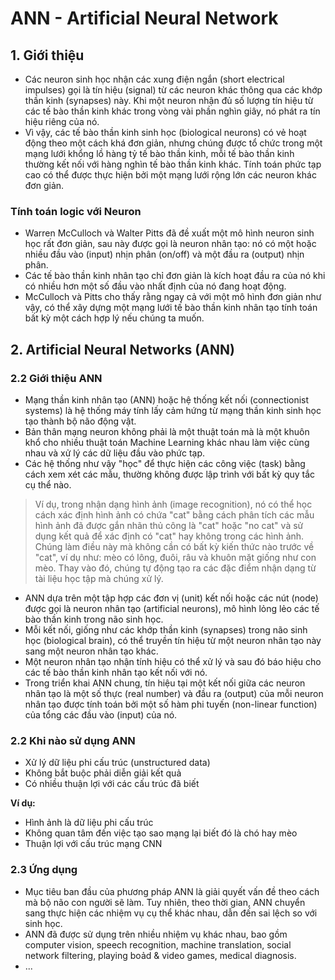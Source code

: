 # ANN - Artificial Neural Network

## 1. Giới thiệu
+ Các neuron sinh học nhận các xung điện ngắn (short electrical impulses) gọi là tín hiệu (signal) từ các neuron khác thông qua các khớp thần kinh (synapses) này. Khi một neuron nhận đủ số lượng tín hiệu từ các tế bào thần kinh khác trong vòng vài phần nghìn giây, nó phát ra tín hiệu riêng của nó.
+ Vì vậy, các tế bào thần kinh sinh học (biological neurons) có vẻ hoạt động theo một cách khá đơn giản, nhưng chúng được tổ chức trong một mạng lưới khổng lồ hàng tỷ tế bào thần kinh, mỗi tế bào thần kinh thường kết nối với hàng nghìn tế bào thần kinh khác. Tính toán phức tạp cao có thể được thực hiện bởi một mạng lưới rộng lớn các neuron khác đơn giản.

### Tính toán logic với Neuron
+ Warren McCulloch và Walter Pitts đã đề xuất một mô hình neuron sinh học rất đơn giản, sau này được gọi là neuron nhân tạo: nó có một hoặc nhiều đầu vào (input) nhịn phân (on/off) và một đầu ra (output) nhịn phân.
+ Các tế bào thần kinh nhân tạo chỉ đơn giản là kích hoạt đầu ra của nó khi có nhiều hơn một số đầu vào nhất định của nó đang hoạt động.
+ McCulloch và Pitts cho thấy rằng ngay cả với một mô hình đơn giản như vậy, có thể xây dựng một mạng lưới tế bào thần kinh nhân tạo tính toán bất kỳ một cách hợp lý nếu chúng ta muốn.

## 2. Artificial Neural Networks (ANN)
### 2.2 Giới thiệu ANN
+ Mạng thần kinh nhân tạo (ANN) hoặc hệ thống kết nối (connectionist systems) là hệ thống máy tính lấy cảm hứng từ mạng thần kinh sinh học tạo thành bộ não động vật.
+ Bản thân mạng neuron không phải là một thuật toán mà là một khuôn khổ cho nhiều thuật toán Machine Learning khác nhau làm việc cùng nhau và xử lý các dữ liệu đầu vào phức tạp.
+ Các hệ thống như vậy "học" để thực hiện các công việc (task) bằng cách xem xét các mẫu, thường không được lập trình với bất kỳ quy tắc cụ thể nào.
> Ví dụ, trong nhận dạng hình ảnh (image recognition), nó có thể học cách xác định hình ảnh có chứa "cat" bằng cách phân tích các mẫu hình ảnh đã được gắn nhãn thủ công là "cat" hoặc "no cat" và sử dụng kết quả để xác định có "cat" hay không trong các hình ảnh. Chúng làm điều này mà không cần có bất kỳ kiến thức nào trước về "cat", ví dụ như: mèo có lông, đuôi, râu và khuôn mặt giống như con mèo. Thay vào đó, chúng tự động tạo ra các đặc điểm nhận dạng từ tài liệu học tập mà chúng xử lý.

+ ANN dựa trên một tập hợp các đơn vị (unit) kết nối hoặc các nút (node) được gọi là neuron nhân tạo (artificial neurons), mô hình lỏng lẻo các tế bào thần kinh trong não sinh học.
+ Mỗi kết nối, giống như các khớp thần kinh (synapses) trong não sinh học (biological brain), có thể truyền tín hiệu từ một neuron nhân tạo này sang một neuron nhân tạo khác.
+ Một neuron nhân tạo nhận tính hiệu có thể xử lý và sau đó báo hiệu cho các tế bào thần kinh nhân tạo kết nối với nó.
+ Trong triển khai ANN chung, tín hiệu tại một kết nối giữa các neuron nhân tạo là một số thực (real number) và đầu ra (output) của mỗi neuron nhân tạo được tính toán bởi một số hàm phi tuyến (non-linear function) của tổng các đầu vào (input) của nó.

### 2.2 Khi nào sử dụng ANN
+ Xử lý dữ liệu phi cấu trúc (unstructured data)
+ Không bắt buộc phải diễn giải kết quả
+ Có nhiều thuận lợi với các cấu trúc đã biết

**Ví dụ:**
+ Hình ảnh là dữ liệu phi cấu trúc
+ Không quan tâm đến việc tạo sao mạng lại biết đó là chó hay mèo
+ Thuận lợi với cấu trúc mạng CNN

### 2.3 Ứng dụng
+ Mục tiêu ban đầu của phương pháp ANN là giải quyết vấn đề theo cách mà bộ não con người sẽ làm. Tuy nhiên, theo thời gian, ANN chuyển sang thực hiện các nhiệm vụ cụ thể khác nhau, dẫn đến sai lệch so với sinh học.
+ ANN đã được sử dụng trên nhiều nhiệm vụ khác nhau, bao gồm computer vision, speech recognition, machine translation, social network filtering, playing boảd & video games, medical diagnosis.
+ ...
